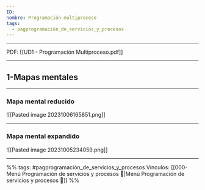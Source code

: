 ```yaml
---
ID: 
nombre: Programación multiproceso
tags:
  - pagprogramación_de_servicios_y_procesos
---
```

___
PDF:
[[UD1 - Programación Multiproceso.pdf]]
___
## 1-Mapas mentales
___
### Mapa mental reducido
![[Pasted image 20231006165851.png]]


___
### Mapa mental expandido

![[Pasted image 20231005234059.png]]

___
%%
tags:  #pagprogramación_de_servicios_y_procesos
Vínculos:  [[000-Menú Programación de servicios y procesos 📃|Menú Programación de servicios y procesos 📃]]
%%